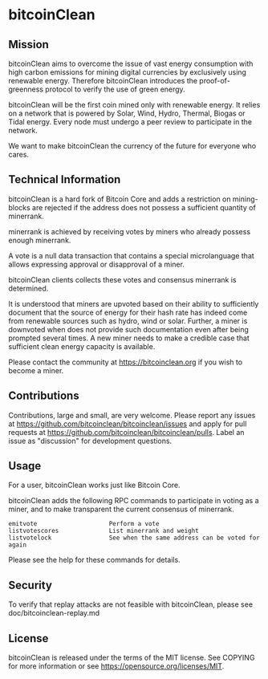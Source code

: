 bitcoinClean
============

Mission
-------
bitcoinClean aims to overcome the issue of vast energy consumption with high carbon emissions for mining digital currencies by exclusively using renewable energy. Therefore bitcoinClean introduces the proof-of-greenness protocol to verify the use of green energy.

bitcoinClean will be the first coin mined only with renewable energy. It relies on a network that is powered by Solar, Wind, Hydro, Thermal, Biogas or Tidal energy. Every node must undergo a peer review to participate in the network.

We want to make bitcoinClean the currency of the future for everyone who cares.

Technical Information
---------------------

bitcoinClean is a hard fork of Bitcoin Core and adds a restriction on mining- blocks are rejected if the address does not possess a sufficient quantity of minerrank.

minerrank is achieved by receiving votes by miners who already possess enough minerrank.

A vote is a null data transaction that contains a special microlanguage that allows expressing approval or disapproval of a miner.

bitcoinClean clients collects these votes and consensus minerrank is determined.

It is understood that miners are upvoted based on their ability to sufficiently document that the source of energy for their hash rate has indeed come from renewable sources such as hydro, wind or solar. Further, a miner is downvoted when does not provide such documentation even after being prompted several times. A new miner needs to make a credible case that sufficient clean energy capacity is available.

Please contact the community at https://bitcoinclean.org if you wish to become a miner.

Contributions
-------------

Contributions, large and small, are very welcome. Please report any issues at https://github.com/bitcoinclean/bitcoinclean/issues and apply for pull requests at https://github.com/bitcoinclean/bitcoinclean/pulls. Label an issue as "discussion" for development questions.

Usage
-----

For a user, bitcoinClean works just like Bitcoin Core.

bitcoinClean adds the following RPC commands to participate in voting as a miner, and to make transparent the current consensus of minerrank.

    emitvote                    Perform a vote
    listvotescores              List minerrank and weight
    listvotelock                See when the same address can be voted for again

Please see the help for these commands for details.

Security
--------

To verify that replay attacks are not feasible with bitcoinClean, please see doc/bitcoinclean-replay.md

License
--------
bitcoinClean is released under the terms of the MIT license. See COPYING for more information or see https://opensource.org/licenses/MIT.

